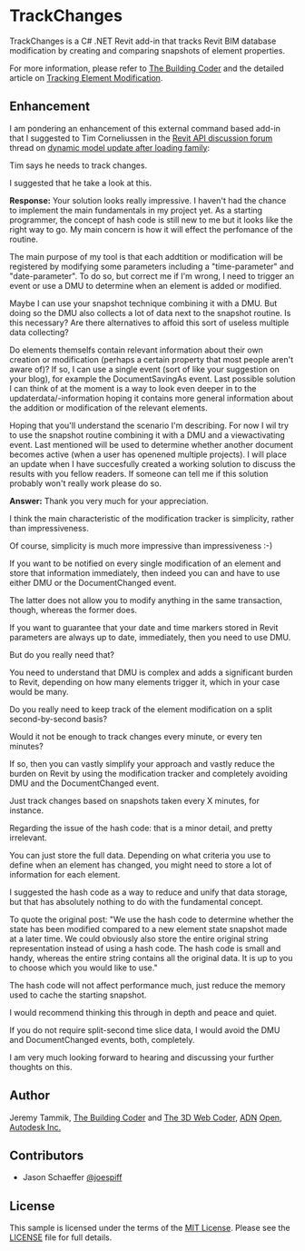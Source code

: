 # TrackChanges

TrackChanges is a C# .NET Revit add-in that tracks Revit BIM database modification by creating and comparing snapshots of element properties.

For more information, please refer
to [The Building Coder](http://thebuildingcoder.typepad.com) and
the detailed article
on [Tracking Element Modification](http://thebuildingcoder.typepad.com/blog/2016/01/tracking-element-modification.html).


## Enhancement

I am pondering an enhancement of this external command based add-in that I suggested to Tim Corneliussen in
the [Revit API discussion forum](http://forums.autodesk.com/t5/revit-api/bd-p/160) thread
on [dynamic model update after loading family](http://forums.autodesk.com/t5/revit-api/dynamic-model-update-after-loading-family/m-p/6052310):

Tim says he needs to track changes.

I suggested that he take a look at this.

**Response:** Your solution looks really impressive. I haven't had the chance to implement the main fundamentals in my project yet. As a starting programmer, the concept of hash code is still new to me but it looks like the right way to go. My main concern is how it will effect the perfomance of the routine.

The main purpose of my tool is that each addtition or modification will be registered by modifying some parameters including a "time-parameter" and "date-parameter". To do so, but correct me if I'm wrong, I need to trigger an event or use a DMU to determine when an element is added or modified.

Maybe I can use your snapshot technique combining it with a DMU. But doing so the DMU also collects a lot of data next to the snapshot routine. Is this necessary? Are there alternatives to affoid this sort of useless multiple data collecting?

Do elements themselfs contain relevant information about their own creation or modification (perhaps a certain property that most people aren't aware of)? If so, I can use a single event (sort of like your suggestion on your blog), for example the DocumentSavingAs event. Last possible solution I can think of at the moment is a way to look even deeper in to the updaterdata/-information hoping it contains more general information about the addition or modification of the relevant elements.

Hoping that you'll understand the scenario I'm describing. For now I wil try to use the snapshot routine combining it with a DMU and a viewactivating event. Last mentioned will be used to determine whether another document becomes active (when a user has openened multiple projects). I will place an update when I have succesfully created a working solution to discuss the results with you fellow readers. If someone can tell me if this solution probably won't really work please do so.

**Answer:** Thank you very much for your appreciation.

I think the main characteristic of the modification tracker is simplicity, rather than impressiveness.

Of course, simplicity is much more impressive than impressiveness :-)

If you want to be notified on every single modification of an element and store that information immediately, then indeed you can and have to use either DMU or the DocumentChanged event.

The latter does not allow you to modify anything in the same transaction, though, whereas the former does.

If you want to guarantee that your date and time markers stored in Revit parameters are always up to date, immediately, then you need to use DMU.

But do you really need that?

You need to understand that DMU is complex and adds a significant burden to Revit, depending on how many elements trigger it, which in your case would be many.

Do you really need to keep track of the element modification on a split second-by-second basis?

Would it not be enough to track changes every minute, or every ten minutes?

If so, then you can vastly simplify your approach and vastly reduce the burden on Revit by using the modification tracker and completely avoiding DMU and the DocumentChanged event.

Just track changes based on snapshots taken every X minutes, for instance.

Regarding the issue of the hash code: that is a minor detail, and pretty irrelevant.

You can just store the full data. Depending on what criteria you use to define when an element has changed, you might need to store a lot of information for each element.

I suggested the hash code as a way to reduce and unify that data storage, but that has absolutely nothing to do with the fundamental concept.

To quote the original post: "We use the hash code to determine whether the state has been modified compared to a new element state snapshot made at a later time. We could obviously also store the entire original string representation instead of using a hash code. The hash code is small and handy, whereas the entire string contains all the original data. It is up to you to choose which you would like to use."

The hash code will not affect performance much, just reduce the memory used to cache the starting snapshot.

I would recommend thinking this through in depth and peace and quiet.

If you do not require split-second time slice data, I would avoid the DMU and DocumentChanged events, both, completely.

I am very much looking forward to hearing and discussing your further thoughts on this.



## Author

Jeremy Tammik,
[The Building Coder](http://thebuildingcoder.typepad.com) and
[The 3D Web Coder](http://the3dwebcoder.typepad.com),
[ADN](http://www.autodesk.com/adn)
[Open](http://www.autodesk.com/adnopen),
[Autodesk Inc.](http://www.autodesk.com)

## Contributors

- Jason Schaeffer [@joespiff](https://github.com/joespiff)


## License

This sample is licensed under the terms of the [MIT License](http://opensource.org/licenses/MIT).
Please see the [LICENSE](LICENSE) file for full details.
